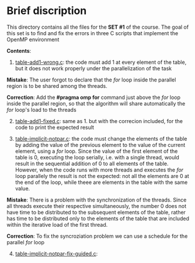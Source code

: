 # Brief discription

This directory contains all the files for the **SET #1** of the course. The goal of this set is
to find and fix the errors in three C scripts that implement the OpenMP environment

**Contents**:
1. [table-add1-wrong.c](https://github.com/istergak/MSc-Computational-Physics-AUTH/blob/main/Computational%20Tools/Part%203%20-%20OpenMP/SET%20%231/table-add1-wrong.c): the code must add 1 at every element of the table, but it does not work properly under the parallelization of the task

**Mistake**: The user forgot to declare that the *for* loop inside the parallel region is to be shared among the threads.

**Correction**: Add the **#pragma omp for** command just above the *for* loop inside the parallel region, so that the algorithm will share automatically the *for* loop's load to the threads

2. [table-add1-fixed.c](https://github.com/istergak/MSc-Computational-Physics-AUTH/blob/main/Computational%20Tools/Part%203%20-%20OpenMP/SET%20%231/table-add1-fixed.c): same as 1. but with the correcion included, for the code to print the expected result
  
3. [table-implicit-notpar.c](https://github.com/istergak/MSc-Computational-Physics-AUTH/blob/main/Computational%20Tools/Part%203%20-%20OpenMP/SET%20%231/table-implicit-notpar.c): the code must change the elements of the table by adding the value of the previous element to the value of the current element, using a *for* loop. Since the value of the first element of the table is 0, executing the loop serially, i.e. with a single thread, would result in the sequential addition of 0 to all elements of the table. However, when the code runs with more threads and executes the *for* loop parallely the result is not the expected: not all the elements are 0 at the end of the loop, while theee are elements in the table with the same value.

**Mistake**: There is a problem with the synchronization of the threads. Since all threads execute their respective simultaneously, the number 0 does not have time to be distributed to the subsequent elements of the table, rather has time to be distributed only to the elements of the table that are included within the iterative load of the first thread.

**Correction**: To fix the syncroziation problem we can use a schedule for the parallel *for* loop

4. [table-implicit-notpar-fix-guided.c](https://github.com/istergak/MSc-Computational-Physics-AUTH/blob/main/Computational%20Tools/Part%203%20-%20OpenMP/SET%20%231/table-implicit-notpar-fix-guided.c):
